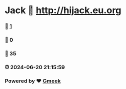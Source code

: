 # Jack :link: http://hijack.eu.org 
### :page_facing_up: [1](http://hijack.eu.org/tag.html) 
### :speech_balloon: 0 
### :hibiscus: 35 
### :alarm_clock: 2024-06-20 21:15:59 
### Powered by :heart: [Gmeek](https://github.com/Meekdai/Gmeek)
